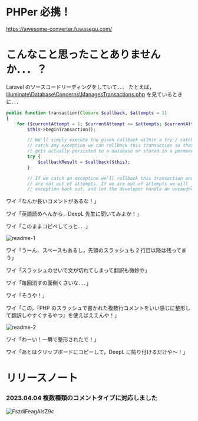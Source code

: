 # PHPer 必携！
https://awesome-converter.fuwasegu.com/

# こんなこと思ったことありませんか．．．？
Laravel のソースコードリーディングをしていて．．．
たとえば，[Illuminate\Database\Concerns\ManagesTransactions.php](https://github.com/laravel/framework/blob/10.x/src/Illuminate/Database/Concerns/ManagesTransactions.php) を見ているときに．．．

```php
public function transaction(Closure $callback, $attempts = 1)
{
    for ($currentAttempt = 1; $currentAttempt <= $attempts; $currentAttempt++) {
        $this->beginTransaction();

        // We'll simply execute the given callback within a try / catch block and if we
        // catch any exception we can rollback this transaction so that none of this
        // gets actually persisted to a database or stored in a permanent fashion.
        try {
            $callbackResult = $callback($this);
        }

        // If we catch an exception we'll rollback this transaction and try again if we
        // are not out of attempts. If we are out of attempts we will just throw the
        // exception back out, and let the developer handle an uncaught exception.
```

ワイ「なんか長いコメントがあるな！」

ワイ「英語読めへんから，DeepL 先生に聞いてみよか！」

ワイ「このままコピペしてっと．．．」

![readme-1](https://user-images.githubusercontent.com/52437973/229556886-f797d4bf-ead1-4b89-bc8a-a9d31646cbd5.png)

ワイ「うーん．スペースもあるし，先頭のスラッシュも 2 行目以降は残ってまう」

ワイ「スラッシュのせいで文が切れてしまって翻訳も微妙や」

ワイ「毎回消すの面倒くさいな．．．」

ワイ「そうや！」

ワイ「この，『PHP のスラッシュで書かれた複数行コメントをいい感じに整形して翻訳しやすくするやつ』を使えばええんや！」

![readme-2](https://user-images.githubusercontent.com/52437973/229557456-23771f21-98bc-409e-853e-6c08163270b7.png)

ワイ「わーい！一瞬で整形されたで！」

ワイ「あとはクリップボードにコピーして，DeepL に貼り付けるだけや〜！」

# リリースノート

### 2023.04.04 複数種類のコメントタイプに対応しました
![FszdiFeagAIsZ9c](https://user-images.githubusercontent.com/52437973/229575624-094e0075-5a4d-4842-919c-08d932cf7fd3.jpg)
